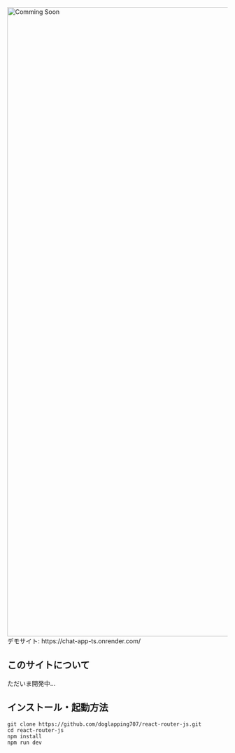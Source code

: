 <img width="1440" alt="Comming Soon" src="https://github.com/doglapping707/chat-app-ts/assets/130889937/829753eb-da3d-4deb-8228-e54e47e49eaf">
デモサイト: https://chat-app-ts.onrender.com/

## このサイトについて
ただいま開発中...

## インストール・起動方法
```
git clone https://github.com/doglapping707/react-router-js.git
cd react-router-js
npm install
npm run dev
```
